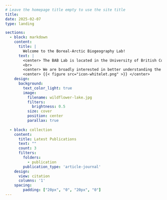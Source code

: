 ```yaml
---
# Leave the homepage title empty to use the site title
title:
date: 2025-02-07
type: landing

sections:
  - block: markdown
    content:
      title: |
        Welcome to the Boreal-Arctic Biogeography Lab!
      text: |
        <center> The BAB Lab is located in the University of British Columbia’s Geography Department. </center>
        <br>
        <center> We are broadly interested in better understanding the impacts of climate warming and human disturbances on carbon and nutrient cycling in boreal-Arctic terrestrial and aquatic ecosystems. Our research group draws on principles and approaches from physical geography including environmental chemistry, earth sciences, geographical sciences, hydrology, limnology, microbiology, and ecology. </center>
        <center> {{< figure src="icon-whitelet.png" >}} </center> 
    design:
      background:
        text_color_light: true
        image:
          filename: wildflower-lake.jpg
          filters: 
            brightness: 0.5
          size: cover
          position: center
          parallax: true
        
  - block: collection
    content:
      title: Latest Publications
      text: ""
      count: 3
      filters:
        folders:
          - publication
        publication_type: 'article-journal'
    design:
      view: citation
      columns: '1'
    spacing:
        padding: ["20px", "0", "20px", "0"]
---
```

